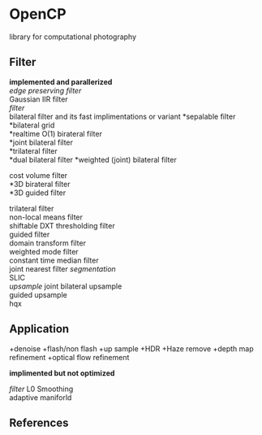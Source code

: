 OpenCP
======

library for computational photography

Filter
------
**implemented and parallerized**  
*edge preserving filter*  
  Gaussian IIR filter  
*filter*  
  bilateral filter and its fast implimentations or variant
    *sepalable filter  
    *bilateral grid  
    *realtime O(1) birateral filter  
    *joint bilateral filter  
    *trilateral filter  
    *dual bilateral filter
    *weighted (joint) bilateral filter
    
  cost volume filter  
   *3D birateral filter  
   *3D guided filter    
  
  trilateral filter  
  non-local means filter  
  shiftable DXT thresholding filter  
  guided filter  
  domain transform filter  
  weighted mode filter  
  constant time median filter  
  joint nearest filter
*segmentation*  
  SLIC  
*upsample*
  joint bilateral upsample  
  guided upsample  
  hqx  
  

**Application**
-----------
  +denoise
  +flash/non flash
  +up sample
  +HDR
  +Haze remove
  +depth map refinement
  +optical flow refinement  
  
**implimented but not optimized**  

*filter*
  L0 Smoothing  
  adaptive maniforld  


  

References
----------
